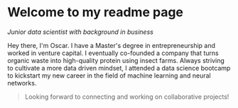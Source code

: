 # Welcome to my readme page

_Junior data scientist with background in business_

Hey there, I'm Oscar. I have a Master's degree in entrepreneurship and worked in venture capital. I eventually co-founded a company that turns organic waste into high-quality protein using insect farms. Always striving to cultivate a more data driven mindset, I attended a data science bootcamp to kickstart my new career in the field of machine learning and neural networks.

> Looking forward to connecting and working on collaborative projects!
